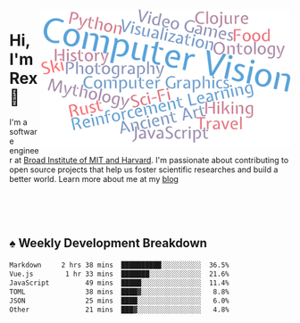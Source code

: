 <img src="https://raw.githubusercontent.com/rexwangcc/rexwangcc/master/myself.png" alt="Rex!" width="450" height="250" align="right">

# Hi, I'm Rex 👋

I'm a software engineer at [Broad Institute of MIT and Harvard](https://www.broadinstitute.org/). I'm passionate about contributing to open source projects that help us foster scientific researches and build a better world. Learn more about me at my [blog](https://rexwang.cc)

<br>
<br>
<br>

<table>
<tr valign="top" width="50%">
<!-- <td > -->

## ♠ Weekly Development Breakdown

<!-- code_time starts -->

```text
Markdown     2 hrs 38 mins  ██████████░░░░░░░░░░  36.5%
Vue.js        1 hr 33 mins  ███████░░░░░░░░░░░░░  21.6%
JavaScript         49 mins  █████░░░░░░░░░░░░░░░  11.4%
TOML               38 mins  ████▓░░░░░░░░░░░░░░░   8.8%
JSON               25 mins  ████░░░░░░░░░░░░░░░░   6.0%
Other              21 mins  ███▓░░░░░░░░░░░░░░░░   4.8%
```

<!-- code_time ends -->

<!-- Placeholder for my Game statuses -->

<!-- <td valign="top" width="50%">

#### ♦ My Personal Progress

</td> -->

</tr>
</table>
